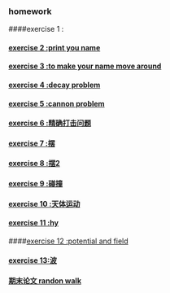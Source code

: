 ### homework
####exercise 1 : 
#### [exercise 2 :print you name](https://github.com/Huangyu007/compuational_physics_N2014301020030/blob/master/%E8%BE%93%E5%87%BA%E5%90%8D%E5%AD%97.md)
#### [exercise 3 :to make your name move around](https://github.com/Huangyu007/compuational_physics_N2014301020030/blob/master/%E5%8A%A8%E6%80%81%E7%9A%84%E5%90%8D%E5%AD%97.md)
#### [exercise 4 :decay problem](https://github.com/Huangyu007/compuational_physics_N2014301020030/blob/master/decay%20problem.md)
#### [exercise 5 :cannon problem](https://github.com/Huangyu007/compuational_physics_N2014301020030/blob/master/cannon%20problem.md)
#### [exercise 6 :精确打击问题](https://github.com/Huangyu007/compuational_physics_N2014301020030/blob/master/%E7%B2%BE%E7%A1%AE%E6%89%93%E5%87%BB.md)
#### [exercise 7 :摆](https://github.com/Huangyu007/compuational_physics_N2014301020030/blob/master/%E6%91%86.md)
#### [exercise 8 :摆2](https://github.com/Huangyu007/compuational_physics_N2014301020030/blob/master/%E6%91%862.md)
#### [exercise 9 :碰撞](https://github.com/Huangyu007/compuational_physics_N2014301020030/blob/master/%E7%A2%B0%E6%92%9E.md)
#### [exercise 10 :天体运动](https://github.com/Huangyu007/compuational_physics_N2014301020030/blob/master/%E5%A4%A9%E4%BD%93%E8%BF%90%E5%8A%A8.md)
#### [exercise 11 :hy](https://github.com/Huangyu007/compuational_physics_N2014301020030/blob/master/hy.md)

####[exercise 12 :potential and field](https://github.com/Huangyu007/compuational_physics_N2014301020030/blob/master/potential%20and%20field.md)
#### [exercise 13:波](https://github.com/Huangyu007/compuational_physics_N2014301020030/blob/master/wave.md)
#### [期末论文 randon walk](https://github.com/Huangyu007/compuational_physics_N2014301020030/blob/master/random%20walk.md)

